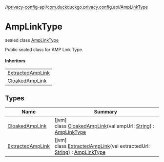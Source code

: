 //[privacy-config-api](../../../index.md)/[com.duckduckgo.privacy.config.api](../index.md)/[AmpLinkType](index.md)

# AmpLinkType

sealed class [AmpLinkType](index.md)

Public sealed class for AMP Link Type.

#### Inheritors

| |
|---|
| [ExtractedAmpLink](-extracted-amp-link/index.md) |
| [CloakedAmpLink](-cloaked-amp-link/index.md) |

## Types

| Name | Summary |
|---|---|
| [CloakedAmpLink](-cloaked-amp-link/index.md) | [jvm]<br>class [CloakedAmpLink](-cloaked-amp-link/index.md)(val ampUrl: [String](https://kotlinlang.org/api/latest/jvm/stdlib/kotlin/-string/index.html)) : [AmpLinkType](index.md) |
| [ExtractedAmpLink](-extracted-amp-link/index.md) | [jvm]<br>class [ExtractedAmpLink](-extracted-amp-link/index.md)(val extractedUrl: [String](https://kotlinlang.org/api/latest/jvm/stdlib/kotlin/-string/index.html)) : [AmpLinkType](index.md) |
